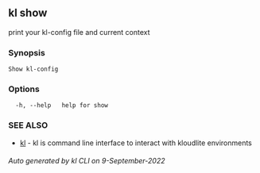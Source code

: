 ## kl show

print your kl-config file and current context

### Synopsis

```
Show kl-config
```

### Options

```
  -h, --help   help for show
```

### SEE ALSO

* [kl](kl.md)  - kl is command line interface to interact with kloudlite environments

###### Auto generated by kl CLI on 9-September-2022
